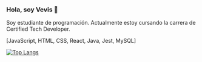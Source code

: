 ### Hola, soy Vevis 👋
Soy estudiante de programación. Actualmente estoy cursando la carrera de Certified Tech Developer.

[JavaScript, HTML, CSS, React, Java, Jest, MySQL]

[![Top Langs](https://github-readme-stats.vercel.app/api/top-langs/?username=vevisvs&layout=compact)](https://github.com/anuraghazra/github-readme-stats)
